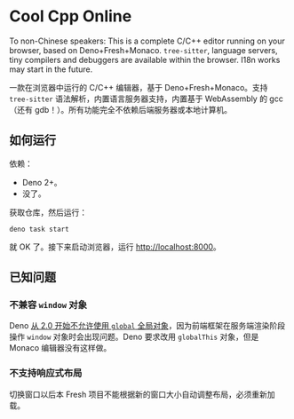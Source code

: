 # Cool Cpp Online

To non-Chinese speakers: This is a complete C/C++ editor running on your browser, based on Deno+Fresh+Monaco. `tree-sitter`, language servers, tiny compilers and debuggers are available within the browser. I18n works may start in the future.

一款在浏览器中运行的 C/C++ 编辑器，基于 Deno+Fresh+Monaco。支持 `tree-sitter` 语法解析，内置语言服务器支持，内置基于 WebAssembly 的 gcc（还有 gdb！）。所有功能完全不依赖后端服务器或本地计算机。

## 如何运行

依赖：

* Deno 2+。
* 没了。

获取仓库，然后运行：

```
deno task start
```

就 OK 了。接下来启动浏览器，运行 <http://localhost:8000>。

## 已知问题

### 不兼容 `window` 对象

Deno [从 2.0 开始不允许使用 `global` 全局对象](https://github.com/denoland/deno/issues/13367)，因为前端框架在服务端渲染阶段操作 `window` 对象时会出现问题。Deno 要求改用 `globalThis` 对象，但是 Monaco 编辑器没有这样做。

### 不支持响应式布局

切换窗口以后本 Fresh 项目不能根据新的窗口大小自动调整布局，必须重新加载。